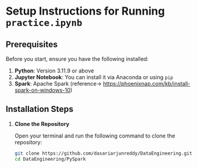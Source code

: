 # Setup Instructions for Running `practice.ipynb`

## Prerequisites

Before you start, ensure you have the following installed:

1. **Python**: Version 3.11.9 or above
2. **Jupyter Notebook**: You can install it via Anaconda or using `pip`
3. **Spark**: Apache Spark (reference-> https://phoenixnap.com/kb/install-spark-on-windows-10)

## Installation Steps

1. **Clone the Repository**

   Open your terminal and run the following command to clone the repository:

   ```bash
   git clone https://github.com/dasariarjunreddy/DataEngineering.git
   cd DataEngineering/PySpark
